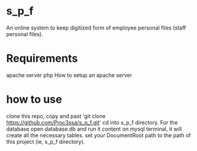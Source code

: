 # s_p_f
An online system to keep digitized form of employee personal files (staff personal files).
# Requirements
apache server
php
How to setup an apache server
# how to use
clone this repo, copy and past 'git clone https://github.com/Proc3ssa/s_p_f.git'
cd into s_p_f directory.
For the database open database.db and run it content on mysql terminal, it will create all the necessary tables.
set your DocumentRoot path to the path of this project (ie, s_p_f directory).
